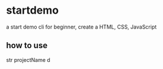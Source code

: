 # startdemo
a start demo  cli for  beginner, create a HTML, CSS, JavaScript

## how to use
str projectName d
